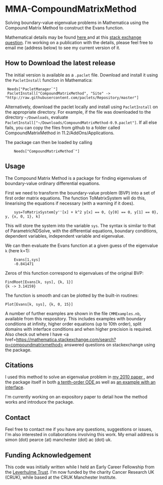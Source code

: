 # MMA-CompoundMatrixMethod
Solving boundary-value eigenvalue problems in Mathematica using the Compound Matrix Method to construct the Evans function.

Mathematical details may be found <a href=http://www.maths.gla.ac.uk/~xl/FYB-background.pdf>here </a> and at this <a href=https://mathematica.stackexchange.com/questions/155079/finding-eigenvalues-for-a-boundary-value-problem>stack exchange question</a>. I'm working on a publication with the details, please feel free to email me (address below) to see my current version of it.


## How to Download the latest release
 The initial version is available as a  `.paclet` file. Download and install it using the `PacletInstall` function in Mathematica:
 
     Needs["PacletManager`"]
     PacletInstall["CompoundMatrixMethod", "Site" -> "http://raw.githubusercontent.com/paclets/Repository/master"]
        
Alternatively, download the paclet locally and install using `PacletInstall` on the appropriate directory. For example, if the file was downloaded to the directory `~/Downloads`, evaluate  `PacletInstall["~/Downloads/CompoundMatrixMethod-0.9.paclet"]`. If all else fails, you can copy the files from github to a folder called CompoundMatrixMethod in 11.2/AddOns/Applications.

The package can then be loaded by calling 

        Needs["CompoundMatrixMethod`"]

## Usage

The Compound Matrix Method is a package for finding eigenvalues of boundary-value ordinary differential equations.

First we need to transform the boundary-value problem (BVP) into a set of first order matrix equations. The function ToMatrixSystem will do this, linearising the equations if necessary (with a warning if it does). 

        sys=ToMatrixSystem[y''[x] + k^2 y[x] == 0, {y[0] == 0, y[1] == 0}, y, {x, 0, 1}, k]

This will store the system into the variable `sys`. The syntax is similar to that of ParametricNDSolve, with the differential equations, boundary conditions, dependent variables, independent variable and eigenvalue.

We can then evaluate the Evans function at a given guess of the eigenvalue `k` (here k=1):

        Evans[1,sys]
        -0.841471
    
Zeros of this function correspond to eigenvalues of the original BVP: 

    FindRoot[Evans[k, sys], {k, 1}]
    {k -> 3.14159}
    
The function is smooth and can be plotted by the built-in routines:
    
    Plot[Evans[k, sys], {k, 0, 15}]
   
A number of further examples are shown in the file `CMMExamples.nb`, available from this respository. This includes examples with boundary conditions at infinity, higher order equations (up to 10th order), split domains with interface conditions and when higher precision is required. Also check out where I have <a href=https://mathematica.stackexchange.com/search?q=compoundmatrixmethod> answered questions on stackexchange using the package</a>.


## Citations

I used this method to solve an eigenvalue problem in <a href=https://doi.org//10.1093/imamat/hxq026>my 2010 paper </a>, and the package itself in both <a href=https://link.springer.com/article/10.1007/s11538-018-0505-4>a tenth-order ODE </a> as well as <a href=https://journals.aps.org/pre/abstract/10.1103/PhysRevE.98.033003>an example with an interface</a>. 

I'm currently working on an expository paper to detail how the method works and introduce the package.  

## Contact

Feel free to contact me if you have any questions, suggestions or issues, I'm also interested in collaborations involving this work.
My email address is simon (dot) pearce (at) manchester (dot) ac (dot) uk. 

## Funding Acknowledgement

This code was initially written while I held an Early Career Fellowship from the <a href=https://www.leverhulme.ac.uk>Leverhulme Trust</a>. I'm now funded by the charity Cancer Research UK (CRUK), while based at the CRUK Manchester Institute.
